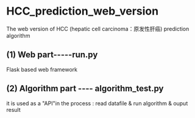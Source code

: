 # HCC_prediction_web_version

The web version of HCC (hepatic cell carcinoma：原发性肝癌) prediction algorithm



## (1) Web part-----run.py

Flask based web framework

## (2) Algorithm part ---- algorithm_test.py

it is used as a "API"in the process : read datafile & run algorithm & ouput result 


